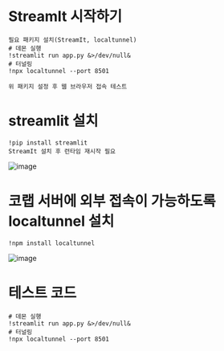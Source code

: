 # StreamIt 시작하기
```
필요 패키지 설치(StreamIt, localtunnel)
# 데몬 실행
!streamlit run app.py &>/dev/null&
# 터널링
!npx localtunnel --port 8501

위 패키지 설정 후 웹 브라우저 접속 테스트

```

# streamlit 설치
```
!pip install streamlit
StreamIt 설치 후 런타임 재시작 필요
```
![image](https://user-images.githubusercontent.com/102650331/169513227-12b8ae43-1ef6-4c14-a2ac-8f755c290cb5.png)

# 코랩 서버에 외부 접속이 가능하도록 localtunnel 설치
```
!npm install localtunnel

```
![image](https://user-images.githubusercontent.com/102650331/169514115-7cea17d6-bb2b-4d64-b1d5-b5cb24b7945e.png)

# 테스트 코드
```
# 데몬 실행
!streamlit run app.py &>/dev/null&
# 터널링
!npx localtunnel --port 8501
```
